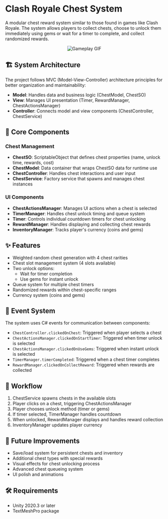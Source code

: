 # Clash Royale Chest System

A modular chest reward system similar to those found in games like Clash Royale. The system allows players to collect chests, choose to unlock them immediately using gems or wait for a timer to complete, and collect randomized rewards.

<p align="center">
  <img src="preview.gif" alt="Gameplay GIF" />
</p>

## 🏗️ System Architecture

The project follows MVC (Model-View-Controller) architecture principles for better organization and maintainability:

- **Model**: Handles data and business logic (ChestModel, ChestSO)
- **View**: Manages UI presentation (Timer, RewardManager, ChestActionsManager)
- **Controller**: Connects model and view components (ChestController, ChestService)

## 🧩 Core Components

### Chest Management
- **ChestSO**: ScriptableObject that defines chest properties (name, unlock time, rewards, cost)
- **ChestModel**: Data container that wraps ChestSO data for runtime use
- **ChestController**: Handles chest interactions and user input
- **ChestService**: Factory service that spawns and manages chest instances

### UI Components
- **ChestActionsManager**: Manages UI actions when a chest is selected
- **TimerManager**: Handles chest unlock timing and queue system
- **Timer**: Controls individual countdown timers for chest unlocking
- **RewardManager**: Handles displaying and collecting chest rewards
- **InventoryManager**: Tracks player's currency (coins and gems)

## ✨ Features

- Weighted random chest generation with 4 chest rarities
- Chest slot management system (4 slots available)
- Two unlock options:
  - Wait for timer completion
  - Use gems for instant unlock
- Queue system for multiple chest timers
- Randomized rewards within chest-specific ranges
- Currency system (coins and gems)

## 🔔 Event System

The system uses C# events for communication between components:
- `ChestController.clickedOnChest`: Triggered when player selects a chest
- `ChestActionsManager.clickedOnStartTimer`: Triggered when timer unlock is selected
- `ChestActionsManager.clickedOnUseGems`: Triggered when instant unlock is selected
- `TimerManager.timerCompleted`: Triggered when a chest timer completes
- `RewardManager.clickedOnCollectReward`: Triggered when rewards are collected

## 🔄 Workflow

1. ChestService spawns chests in the available slots
2. Player clicks on a chest, triggering ChestActionsManager
3. Player chooses unlock method (timer or gems)
4. If timer selected, TimerManager handles countdown
5. When unlocked, RewardManager displays and handles reward collection
6. InventoryManager updates player currency

## 🚀 Future Improvements

- Save/load system for persistent chests and inventory
- Additional chest types with special rewards
- Visual effects for chest unlocking process
- Advanced chest queueing system
- UI polish and animations

## 🛠️ Requirements

- Unity 2020.3 or later
- TextMeshPro package
